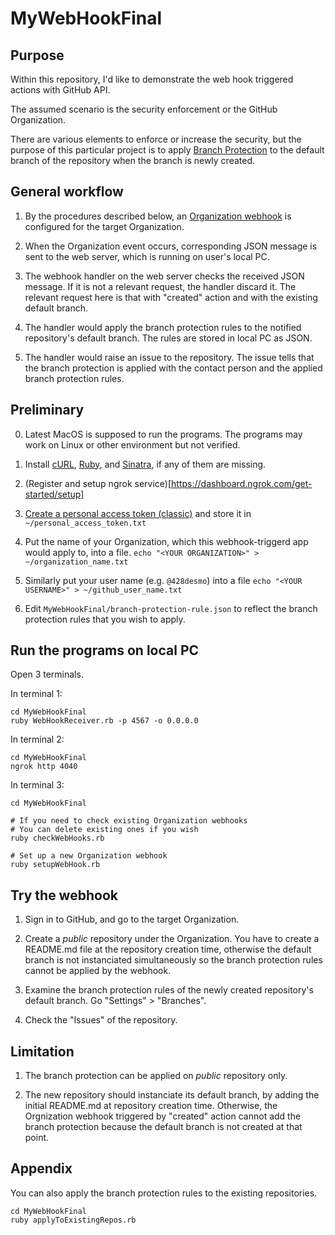 # MyWebHookFinal

## Purpose

Within this repository, I'd like to demonstrate the web hook triggered actions with GitHub API.

The assumed scenario is the security enforcement or the GitHub Organization.

There are various elements to enforce or increase the security, but the purpose of this particular project is to apply [Branch Protection](https://docs.github.com/en/repositories/configuring-branches-and-merges-in-your-repository/defining-the-mergeability-of-pull-requests/about-protected-branches) to the default branch of the repository when the branch is newly created.


## General workflow

1. By the procedures described below, an [Organization webhook](https://docs.github.com/en/rest/orgs/webhooks?apiVersion=2022-11-28) is configured for the target Organization.

2. When the Organization event occurs, corresponding JSON message is sent to the web server, which is running on user's local PC.

3. The webhook handler on the web server checks the received JSON message. If it is not a relevant request, the handler discard it. The relevant request here is that with "created" action and with the existing default branch.

4. The handler would apply the branch protection rules to the notified repository's default branch. The rules are stored in local PC as JSON.

5. The handler would raise an issue to the repository. The issue tells that the branch protection is applied with the contact person and the applied branch protection rules.


## Preliminary

0. Latest MacOS is supposed to run the programs. The programs may work on Linux or other environment but not verified.

1. Install [cURL](https://curl.se), [Ruby](https://www.ruby-lang.org/en/), and [Sinatra](https://sinatrarb.com), if any of them are missing.

2. (Register and setup ngrok service)[https://dashboard.ngrok.com/get-started/setup]

3. [Create a personal access token (classic)](https://docs.github.com/en/authentication/keeping-your-account-and-data-secure/creating-a-personal-access-token) and store it in `~/personal_access_token.txt`

4. Put the name of your Organization, which this webhook-triggerd app would apply to, into a file.
`echo "<YOUR ORGANIZATION>" > ~/organization_name.txt`

5. Similarly put your user name (e.g. `@428desmo`) into a file
`echo "<YOUR USERNAME>" > ~/github_user_name.txt`

6. Edit `MyWebHookFinal/branch-protection-rule.json` to reflect the branch protection rules that you wish to apply.


## Run the programs on local PC

Open 3 terminals.

In terminal 1:
```
cd MyWebHookFinal
ruby WebHookReceiver.rb -p 4567 -o 0.0.0.0
```

In terminal 2:
```
cd MyWebHookFinal
ngrok http 4040
```

In terminal 3:
```
cd MyWebHookFinal

# If you need to check existing Organization webhooks
# You can delete existing ones if you wish
ruby checkWebHooks.rb

# Set up a new Organization webhook
ruby setupWebHook.rb
```


## Try the webhook

1. Sign in to GitHub, and go to the target Organization.

2. Create a *public* repository under the Organization. You have to create a README.md file at the repository creation time, otherwise the default branch is not instanciated simultaneously so the branch protection rules cannot be applied by the webhook.

3. Examine the branch protection rules of the newly created repository's default branch. Go "Settings" > "Branches".

4. Check the "Issues" of the repository.


## Limitation

1. The branch protection can be applied on *public* repository only.

2. The new repository should instanciate its default branch, by adding the initial README.md at repository creation time. Otherwise, the Orgnization webhook triggered by "created" action cannot add the branch protection because the default branch is not created at that point.


## Appendix

You can also apply the branch protection rules to the existing repositories.

```
cd MyWebHookFinal
ruby applyToExistingRepos.rb
```


